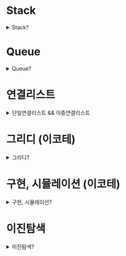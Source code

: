 # Stack
<details> <summary>Stack?</summary>
    
- 스택은 후입선출(Last In First Out LIFO) 원칙을 따른다.
- 마지막에 추가된 요소가 가장 먼저 제거되는 요소의 집합
- 스택에서의 연산은 요소를 스택에 추가하는 푸시와 스택의 맨위 요소를 제거하는 팝

```swift
struct Stack<T> {
    private var array: [T] = []
    
    
    mutating func push(_ element: T) {
        array.append(element)
    }
    
    mutating func pop() {
        array.popLast()
    }
}

var stack = Stack<Int>()

stack.push(123)
stack.push(23)
stack.pop()

print(stack)
```
</details>

# Queue
<details> <summary>Queue?</summary>
    
- Queue는 선입선출(FIFO)
- 가장 먼저 추가된 요소가 가장 먼저 제거된다.
- 후방에 요소를 추가하는 인큐
- 전방에 요소를 제거하는 디큐

```swift
struct Queue<T> {
    
    private var array: [T] = []
    
    
    mutating func enqueue(_ element: T) {
        array.append(element)
    }
    
    mutating func dequeue() -> T? {
        if array.isEmpty {
            return nil
        }
        
        return array.removeFirst()
    }
}

var queue = Queue<String>

queue.enqueue("gd")
queue.enqueue("gdd")
queue.enqueue("gddd")

queue.dequeue()

print(queue)

```
</details>

# 연결리스트
<details> <summary>단일연결리스트 && 이중연결리스트</summary>

# 연결리스트

- 연결 리스트는 노드의 시퀸스로  구성된 데이터 구조
- 각 노드는 값을 포함하고, 리스트의 다음 노드에 대한 참조를 포함
- 연결리스트는 배열과 다르게 고정 크기가 없으며, 동적으로 늘거나 줄어들 수 있다.
- 리스트의 첫번째 노드는 헤드라고 한다. 마지막 노드는 테일이라고 함 테일 노드는 nil을 가르켜 끝을 나타낸다.
- 특정 요소 접근 시 O(n) 시간 복잡도

연결리스트 유형

- 단일 연결 리스트: 이 유형에서는 각 노드가 리스트의 다음 노드에 대한 참조만 소유
- 이중 연결 리스트: 다음 노드와 이전 노드에 대한 각 참조를 가지고 있다
- 원형 연결 리스트: 테일 노드가 헤드 노드를 가르킨다 → 원형 구조

*배열은 원소에 접근하는 것은 빠르지만 중간 삽입/삭제가 느리다. (인덱스로 접근)*

- index만 알고 있다면 O(1)의 시간복잡도로 원소에 접근
- "연속적으로 저장된다"는 개념때문에 1~n-1번째 원소를 삭제할 때 연산의 오버헤드가 발생한다는 단점
- 계속 당겨와야하기 때문이다. 삭제한 자리를 채우기 위해
- 배열은 고정 크기를 지정해야 한다. 동적 크기 확장 시 추가 메모리

*링크드 리스트는 중간 삽입/삭제가 빠르지만 원소의 탐색이 느립니다 (다음 노드의 위치를 가지고 있기 때문에 연속적으로 저장할 필요 X)*

- 링크드 리스트는 현재 노드가 다음 노드의 주소를 가지고 있다는 점
- 다음 노드의 위치를 가지고 있기 때문에 연속적으로 저장할 필요가 없다.
- 따라서 중간 삽입, 삭제를 해도 연산의 오버헤드가 발생하지 않아 O(1)의 시간복잡도 → 포인터만 변경하면 되므로 O(1)
- 하지만 index로 원소의 접근이 불가능하여 원소를 찾는데 O(n)의 시간 복잡도가 발생 (양방향 리스트도 배열보단 느림)
- 동적 크기 할당 → 메모리가 허용하는 한 계속 확장 가능

동작     | 배열    | 링크드 리스트
접근     | O(1)    | O(n)
검색     | O(n)    | O(n)
삽입     | O(n)    | O(1)
삭제     | O(n)    | O(1)

**사용 상황별 비교**

배열이 유리한 경우:

1. 빈번한 조회 작업
2. 데이터 크기가 고정적
3. 순차적 접근이 많은 경우

링크드 리스트가 유리한 경우:

1. 빈번한 삽입/삭제 작업
2. 데이터 크기가 가변적
3. 메모리 공간이 흩어져 있어도 괜찮은 경우

## 단일 연결 리스트

### 노드 만들기

```swift
final class Node<T> {
    // value는 내 데이터를 저장
    var value: T
    // next는 내 다음 데이터의 주소값을
    var next: Node?
    
    init(value: T) {
        self.value = value
    }
}
```

### **append(data:)**

```swift
    func append(value: T?) {
        if head == nil {
            head = Node(value: value)
        }
        
        var node = head
        
        // append의 경우, 연결리스트의 가장 마지막 노드를 찾아내어 그 뒤에 추가해주면 되는데,
        // 노드의 가장 마지막을 찾아내는 방법은 head 노드부터 순회하며, node.next가 nil인 경우를 찾으면 됨
        while node?.next != nil {
            node = node?.next
        }
        
        node?.next = Node(value: value)
    }
```

- **연결 리스트 맨 마지막에 노드 추가**
- 노드의 가장 마지막을 찾아내는 방법은 **head 노드부터 순회**하며, **node.next가 nil인 경우**를 찾으면 됨

### **insert(data:at:)**

- **연결 리스트 중간에 노드 추가하기**

```swift
    func insert(value: T?, index: Int) {
        //head가 없는 경우 Node를 생성 후 head로 지정한다
        if head == nil {
            head = Node(data: value)
            return
        }
        
        var node = head
        // index만큼 반복하면서 head부터 계속 node를 next로 지정
        for _ in 0..<(index - 1) {
            if node?.next == nil {
                break
            }
            node = node?.next
        }
        
        let nextnode = node?.next
        // 인덱스만큼 돌려서 나온 node의 next에 insert
        node?.next = Node(data: data)
        // nextnode로 미리 저장해뒀던 (전에 연결되어있던 node) node를 next 노드의 next로 연결
        node?.next?.next = nextNode
    }
}
```

### **removeLast**

- **연결 리스트 맨 마지막 노드 삭제하기**
- delete할 노드의 **바로 이전 노드의 next를 nil로 설정하면 연결이 끊기면서 delete할 노드가 사라짐**

```swift
    // 맨 마지막 노드 제거
    func removeLast() {
        if head == nil { return }
        
        if head?.next == nil {
            head = nil
            return
        }
        
        var node = head
        // next의 next가 nil이 아닐때
        while node?.next?.next != nil {
            node = node?.next
        }
        
        //next의 next가 nil이면 맨 마지막 친구다.
        // 어차피 맨 마지막 노드의 next는 nil일테니
        node?.next = node?.next?.next
    }
```

- **노드가 가르키는 다음 노드의 next가 nil이라면 마지막 친구**

### **remove(at:)**

```swift
    func remove(index: Int) {
        if head == nil {
            return
        }
        
        if head?.next == nil || index == 0 {
            head = head?.next
        }
        
        var node = head
        // delete할 노드의 바로 이전 노드의 next를 delete 할 노드의 next로 바꿔준다.
        for _ in 0..<(index - 1) {
            // 마지막 노드일 때
            if node?.next?.next == nil { break }
            node = node?.next
        }
        
        // delete할 노드의 바로 이전 노드의 next를 delete 할 노드의 next로 바꿔준다.
        node?.next = node?.next?.next
    }
}
```

- delete할 노드의 바로 이전 노드의 next를 delete 할 노드의 next로 바꿔준다. ← 강조

## 양방향 연결 리스트

- 양뱡향 연결 리스트를 사용하는 이유?
    - 마지막에서 역행하여 탐색할 수 있기 때문
    - 얘를 들어 길이가 10인 링크드 리스트에서 7번째 노드를 가야 한다면
    - 기존 단방향 링크드 리스트는 → 7번 이동
    - 양뱡향 리스트는 마지막부터 3번만 이동
    - 3, 1, 5번째 노드를 차례대로 탐색 → 첫 번째 3번을 탐색하고 커서를 3번으로 설정
        - 만약 단방향이였다면 다시 1번째로 이동
        - 그러나 양뱡향이기 때문에 3에서 뒤로 2번 이동
        - 그 다음 다시 5번째로 이동
        - 이전 노드를 알 수 있는 것만으로도 마지막 노드를 참조하는 것은 O(n)에서 O(1)

- **가장 첫 노드**를 가리키는 **head**와, **가장 마지막 노드**를 가리키는 **tail**을 두고, 내 **이전 노드**와, 내 **다음 노드** 두 노드를 **모두** **연결**

```swift
// 단방향과 똑같으나, 내 이전 노드를 알아야 하니, prev라는 놈이 추가
final class Node<T> {
    // prev란 내 이전 노드의 주소값
    var prev: Node?
    // data는 내 데이터를 저장
    var value: T
    // next는 내 다음 노드의 주소값
    var next: Node?
    
    init(prev: Node? = nil, value: T, next: Node? = nil) {
        self.prev = prev
        self.value = value
        self.next = next
    }
}

final class DoublyLinkedList<T: Equatable> {
    private var head: Node?
    private var tail: Node?
    private var size = 0 // 링크드 리스트의 크기
```

### **append(data:)**

- **연결 리스트 맨 마지막에 노드 추가하기**

```swift
    func append(_ value: T) {
        
        //연결 리스트가 빈 경우, Node를 생성 후 head, tail로 지정한다
        if head == nil || tail == nil {
            head = Node(value: value)
            tail = head
            return
        }
        
        let newNode = Node(value: value)
        // 현재 tail의 next에다가 newNode를 연결
        tail?.next = newNode
        // newNode의 prev를 현재 tail로 연결
        newNode.prev = tail
        // tail은 늘 마지막 노드를 가리켜야 하니, tail을 newNode로
        tail = newNode
        
        size += 1
    }
```

1. 현재 tail의 next에다가 newNode를 연결 (가장 뒤에 연결할거기 떄문)
2. newNode의 prev를 현재 tail로 연결 ( tail의 뒤에 연결 될 거기 때문에 newNode의 prev는 현재 tail)
3.  tail은 늘 마지막 노드를 가리켜야 하니, tail을 newNode로
4. size를 1 더한다.

### **insert**

- 인자로 받는 index가 head와 가까우면 head부터 next를 이용해 탐색
- tail과 가까우면 tail부터 prev를 이용해 탐색

```swift
    func insert(_ value: T, index: Int) {
        //연결 리스트가 빈 경우, Node를 생성 후 head, tail로 지정한다
        if head == nil || tail == nil {
            head = Node(value: value)
            tail = head
            return
        }
        
        if index == 0 {
            let newNode = Node(value: value)
            // newNode가 헤드가 되야 하기 때문에 newNode의 next는 한칸 앞으로간 현재 헤드
            newNode.next = head
            // 한칸 앞으로 간 헤드의 뒷방향은 newNode
            head?.prev = newNode
            // 헤드는 newNode가 된다.
            head = newNode
            
            size += 1
            return
        } else if index >= size {
            let newNode = Node(value: value)
            
            // newNode가 tail이 되어야 하기 때문에 newNode의 prev는 한칸 뒤로간 현재 tail
            newNode.prev = tail
            // 한칸 뒤로 밀려난 tail의 next는 tail이 될 newNode
            tail?.next = newNode
            // tail은 newNode
            tail = newNode
            
            size += 1
            return
        } else {
            let half = (size / 2)
            let isForward = (index <= half)
            
            var node: Node?
            
            if isForward {
                node = head
                for _ in 0..<index {
                    // 헤드의 next부터 시작
                    guard let next = node?.next else { return break }
                    node = next
                }
            } else {
                node = tail
                for _ in 0..<(size - index) {
                    guard let prev = node?.prev else { return break }
                    node = prev
                }
                
                // 노드의 다음 노드의 이전 노드는 새로운 노드
                let newNode = Node(value: vale)
                node?.next?.prev = newNode
                // 삽입할 노드의 이전 방향은 노드
                newNode.prev = node
                // 노드의 다음은 새로운 노드
                node?.next = newNode
                
                size += 1
                return
            }
            
        }
    }
```

- if index == 0  → 헤드에 바로 넣으면 된다.
- else if index >= size → tail에 바로 넣으면 된다.
- 둘다 아니라면?
    - size를 반으로 나눈 뒤 index 보다 size를 반으로 나눈 값이 같거나 더 클 경우 → 뒤부터
    - 반대라면 앞부터 순회한다.

### 중간 삽입 시 코드 이해하기

```swift

                let newNode = Node(value: vale)
                // 노드의 다음 노드의 이전 노드는 새로운 노드
                node?.next?.prev = newNode
                // 삽입할 노드의 이전 방향은 노드
                newNode.prev = node
                // 노드의 다음은 새로운 노드
                node?.next = newNode
```

A <-> B <-> C <-> D

- 현재 `node`는 B를 가리킨다
1. node?.next?.prev = newNode

```swift
// B의 다음 노드(C)의 prev를 X로 변경
A <-> B <-> C <-> D
        ↑    ↑
       node  node.next
             prev = X
```

2 . newNode.prev = node

```swift
// X의 prev를 B로 설정
A <-> B <-> C <-> D
        ↑    
       node  
        ↑    
        X
```

1. node?.next = newNode

```swift
// B의 next를 X로 설정
A <-> B <-> X <-> C <-> D

// 최종 상태
A <-> B <-> X <-> C <-> D
```

### removeAll()

```swift
    func removeAll() {
        head = nil
        tail = nil
    }
```

- head와 tail을 nil로 변경하면 모든 노드가 알아서 제거

### remove

```swift
    func remove(index: Int) {
        guard size != 0 else { return }
        
        if index == 0 {
            head = head?.next
            head?.prev = nil
            
            size -= 1
            
            if size == 0 {
                head = nil
                tail = nil
            }
        } else if index >= size {
            tail = tail?.prev
            tail?.next = nil
            
            size -= 1
            
            if size == 0 {
                head = nil
                tail = nil
            }
        } else {
            let half = size / 2
            let isForward = (index <= half)
            
            var node: Node?
            if isForward {
                node = head
                for _ in 0..<index {
                    guard let next = node?.next else { break }
                    node = next
                }
            } else {
                node = tail
                for _ in 0..<(size-index-1) {
                    guard let prev = node?.prev else { break }
                    node = prev
                }
            }
            
            // 현재 노드의 뒤에 존재하는 노드의 넥스트는 제거할 노드의 다음 노드
            node?.prev?.next = node?.next
            // 현재 노드의 다음 노드의 이전은 현재 노드의 이전
            node?.next?.prev = node?.prev
            
            size -= 1
        }
        
        if isEmpty {
            head = nil
            tail = nil
        }
    }
```

- insert와 거의 동일
- 중간 노드 일 시 중간 노드를 찾아낸 후
- 노드의 뒤에 존재하는 노드의 넥스트를 현재 노드의 넥스트로 설정
- 현재 노드의 다음 노드의 이전은 현재 노드의 이전으로 설정

</details>

# 그리디 (이코테)
<details> <summary>그리디?</summary>
그리디 알고리즘

- 그리디 (탐욕범)은 현재 상황에서 지금 당장 좋은 것만 고르는 방법과 의미
- 일반적으로 그리디가 출제가 되면 최소한의 아이디어를 떠올려야 한다
- 그러기 위해선 정당성 분석이 중요하다
    - 단순히 가장 좋아 보이는 것을 반복적으로 선택해도 최적의 해를 구할 수 있는지 검토

1. 루트 노드부터 시작하여 거쳐 가는 노드 값의 합을 최대로 만들고 싶다

<img width="1124" alt="스크린샷 2024-12-19 오후 9 39 18" src="https://github.com/user-attachments/assets/2197b87c-6bd3-431b-bc57-9679d4353033" />

- 최적의 해란? ⇒  노드 값의 합이 가장 큰 해

1. 루트 노드부터 시작하여 거쳐 가는 노드 값의 합을 최대로 만들고 싶다

<img width="1068" alt="스크린샷 2024-12-19 오후 9 38 32" src="https://github.com/user-attachments/assets/6d6622cc-e31a-4c00-8e05-29a7e715bdce" />

- 단순히 매 상황에서 가장 큰 값만 고른다면? ⇒ 5 → 10 → 4
- 다만 이 경우에는 19의 합을 구할 순 있지만 최적의 해인 21보다는 낮은 값
- 단순히 매 상황에서 가장 큰 값만 구하는 방식
- 일반적인 상황에서 그리디는 최적의 해를 보장할 수 없을 때가 많다
- 하지만 코테 그리디 대부분은 **탐욕법으로 얻은 해가 최적의 해가 되는 상황**에서, 이를 추론할 수 있어야 풀리도록 출제

### 거스름돈 문제

```swift
var money = 1000 - Int(readLine()!)!
let array = [500, 100, 50, 10, 5, 1]
var result = 0

for coin in array {
    if coin <= money {
    result += money / coin
    money = money % coin
    }
}
```

- 가장 큰 화폐 단위부터 돈을 거슬러 주는 것이 최적의 해를 보장하는 이유?
    - 가지고 있는 동전 중에서 큰 단위가 항상 작은 단위의 배수이므로 작은 단위의 동전들을 종합해 다른 해가 나올 수 없기 때문
- 만약 800원 → 화폐 단위가 500원, 400원, 100원이라면 어떻게 될까?
    - 사실 최적의 해는 400원이 2개
    - 그러나 400은 500의 배수가 아니기 때문
- 그리디에서는 문제 풀이를 위한 최소한의 아이디어를 떠올리고 이것이 정당한지 검토해야 한다.

### 1이 될 때까지

- 어떠한 수 N이 1이 될 때까지 다음의 두 과정 중 하나를 반복적으로 선택하여 수행
- 단, 두번째 연산은 N이 K로 나누어 떨어질 떄만 선택
    1. N에서 1을 뺀다
    2. N을 K로 나눈다.
- 예를 들어 N이 17, K가 4라고 가정, 이때 1번의 과정을 한번 수행하면 N은 16이 된다. 이후에 2번의 과정을 두 번 수행하면 N은 1이 된다.
- N과 K가 주어질 때 N이 1이 될 때까지 1번 혹은 2번의 과정을 수행해야 하는 최소 횟수를 구하는 프로그램을 작성

### 문제 해결 아이디어

- 주어진 N에 대하여 최대한 많이 나누기를 수행하면 된다.
    - 하나의 변수에 N을 저장하고 매번 어떤 값으로 나누고 아니라면 1를 뺀다
- N의 값을 줄일 때 2 이상의 수로 나누는 작업이 1을 빼는 작업보다 수를 훨씬 많이 줄일 수 있다

<img width="1172" alt="스크린샷 2024-12-19 오후 10 20 09" src="https://github.com/user-attachments/assets/2b557874-e2e8-4d21-80c2-2455dbcac2f2" />

- 가능하면 최대한 많이 나누는 작업이 최적의 해를 항상 보장?
- N이 아무리 큰수여도, K로 계속 나눈다면 기하급수적으로 빠르게 줄일 수 있다.
- 다시 말해 K가2 이상이기만 하면 1을 빼는거보다 항상 빠르게 줄일 수 있다.
    - 또한 N은 항상 1에 도달하게 됨
    - 애초에 N이 양의 정수라는 가정 하에 그냥 1씩 뺀다면 언젠가 1로 바뀐다.

</details>
 
# 구현, 시뮬레이션 (이코테)
<details> <summary>구현, 시뮬레이션?</summary>

### 구현 예시

- 알고리즘이 간단한데, 코드 양이 많아지는 문제
- 실수 연산을 다루고, 특정 소수점 자리까지 출력해야 하는 문제
- 문자열을 특정 기준에 따라 끊어 처리해야 하는 문제
- 적절한 라이브러리를 찾아 해결해야 하는 문제

### 행렬

<img width="483" alt="스크린샷 2024-12-28 오후 5 37 08" src="https://github.com/user-attachments/assets/a9e43886-5261-4f3f-b02c-0a757b95a1b4" />

- 알고리즘 문제에서의 2차원 공간은 행렬(Matrix)의 의미로 사용
- 프로그래밍 언어에서는 2차원 배열이라고 부른다
- 시뮬레이션 및 완전 탐색에서는 2차원 공간에서의 방향 벡터가 자주 활용

```swift
// 현재 위치
var x = 2
var y = 2

// 4방향 이동 (북, 남, 동, 서)
let dx4 = [0, 0, -1, 1]  // x축 이동
let dy4 = [-1, 1, 0, 0]  // y축 이동

// 8방향 이동 (상, 하, 좌, 우, 좌상, 좌하, 우상, 우하)
let dx8 = [0, 0, -1, 1, -1, -1, 1, 1]
let dy8 = [-1, 1, 0, 0, -1, 1, -1, 1]

// 4방향 이동 예시
for i in 0..<4 {
    let nx = x + dx4[i]  // 다음 x 좌표
    let ny = y + dy4[i]  // 다음 y 좌표
    print("이동 후 위치: (\(nx), \(ny))")
}

// 이동 후 위치: (2, 1)  // 상
// 이동 후 위치: (2, 3)  // 하
// 이동 후 위치: (1, 2)  // 좌
// 이동 후 위치: (3, 2)  // 우
```

1. i = 0일 때:
    - dx4[0] = 0, dy4[0] = -1
    - nx = 2 + 0 = 2
    - ny = 2 + (-1) = 1
    - 결과: (2, 1) -> 위로 한 칸 이동
2. i = 1일 때:
    - dx4[1] = 0, dy4[1] = 1
    - nx = 2 + 0 = 2
    - ny = 2 + 1 = 3
    - 결과: (2, 3) -> 아래로 한 칸 이동
3. i = 2일 때:
    - dx4[2] = -1, dy4[2] = 0
    - nx = 2 + (-1) = 1
    - ny = 2 + 0 = 2
    - 결과: (1, 2) -> 왼쪽으로 한 칸 이동
4. i = 3일 때:
    - dx4[3] = 1, dy4[3] = 0
    - nx = 2 + 1 = 3
    - ny = 2 + 0 = 2
    - 결과: (3, 2) -> 오른쪽으로 한 칸 이동

### 상하좌우

```swift
import Foundation

let n = 5
let plans = ["R","R","R","U","D","D"]

// 현재 위치를 가르킴
var x = 1
var y = 1

var nx = 1
var ny = 1

// L, R, U, D에 따른 이동
let dx = [0, 0, -1, 1]
let dy = [-1, 1, 0, 0]

// 움직일 타입
let moveTypes = ["L", "R", "U", "D"]

// 이동 계획을 하나 씩 확인 하기
for plan in plans {
    // 이동 후 좌표 구하기
    for i in 0..<moveTypes.count {
        if String(plan) == moveTypes[i] {
            nx = x + dx[i]
            ny = y + dy[i]
        }
        
        if nx < 1 || ny < 1 || nx > n || ny > n {
            continue
        }
        
        x = nx
        y = ny
    }
}

print(x, y)

(1,1) (1,2) (1,3) (1,4) (1,5)
(2,1) (2,2) (2,3) (2,4) (2,5)
(3,1) (3,2) (3,3) (3,4) (3,5)
(4,1) (4,2) (4,3) (4,4) (4,5)
(5,1) (5,2) (5,3) (5,4) (5,5)

// nx > n || ny > n을 비교하는 이유는:
// 현재 위치에서 dx, dy를 더했을 때 좌표가 격자의 최대 범위(n)를 넘어가면 안되기 때문입니다
// 예를 들어 (5,5) 위치에서 오른쪽으로 이동하려고 하면 (6,5)가 되는데, 이는 5x5 격자를 벗어나는 잘못된 위치입니다
// 이런 잘못된 좌표로의 이동을 막기 위해 nx > n || ny > n 조건으로 체크합니다
```

### 시각

```swift
let n = 5
let k = 3

var result = 0

(0...n).forEach { hour in
    (0...59).forEach { m in
        (0...59).forEach { s in
            if hour / 10 == 3 || hour % 10 == 3 || m / 10 == 3 || m % 10 == 3 || s / 10 == 3 || s % 10 == 3 {
                result += 1
            }
        }
    }
}

print(result)
```

- hour / 10 == 3, m / 10 == 3과 s / 10 == 3은 십의 자리에 3이 있는지를 확인하는 조건입니다.
    - 예를 들어 시간이 12:35:47이라고 할 때:
    - 분(m)이 35인 경우:
        - m / 10 = 3 (35를 10으로 나누면 3)
        - m % 10 = 5 (35를 10으로 나눈 나머지는 5)
    - 초(s)가 47인 경우:
        - s / 10 = 4 (47을 10으로 나누면 4)
        - s % 10 = 7 (47을 10으로 나눈 나머지는 7)
    - 따라서:
        - m / 10 == 3: 분의 십의 자리가 3인지 체크 (30~39분)
        - m % 10 == 3: 분의 일의 자리가 3인지 체크 (03, 13, 23, 33, 43, 53분)
        - s / 10 == 3: 초의 십의 자리가 3인지 체크 (30~39초)
        - s % 10 == 3: 초의 일의 자리가 3인지 체크 (03, 13, 23, 33, 43, 53초)

왕실의 나이트

```swift
// 현재 나이트의 위치 입력받기
if let inputData = readLine() {
    let row = Int(String(inputData[inputData.index(inputData.startIndex, offsetBy: 1)]))!
    let column = Int(inputData[inputData.startIndex].asciiValue! - Character("a").asciiValue! + 1)
    
    // 나이트가 이동할 수 있는 8가지 방향 정의
    let steps = [(-2, -1), (-1, -2), (1, -2), (2, -1), (2, 1), (1, 2), (-1, 2), (-2, 1)]
    
    // 8가지 방향에 대하여 각 위치로 이동이 가능한지 확인
    var result = 0
    
    for step in steps {
        // 이동하고자 하는 위치 확인
        let nextRow = row + step.0
        let nextColumn = column + step.1
        
        // 해당 위치로 이동이 가능하다면 카운트 증가
        if nextRow >= 1 && nextRow <= 8 && nextColumn >= 1 && nextColumn <= 8 {
            result += 1
        }
    }
    
    print(result)
}
```

</details>

# 이진탐색
<details> <summary>이진탐색?</summary>

### 이진 탐색

```swift
let numbers = [11, 59, 3, 2, 53, 17, 31, 7, 19, 67, 47, 13, 37, 61, 29, 43, 5, 41, 23]

numbers.indexOf(43)  // returns 15

// indexOf를 실제로 구현 했을 때
func linearSearch<T: Equatable>(_ a: [T], _ key: T) -> Int? {
    for i in 0 ..< a.count {
        if a[i] == key {
            return i
        }
    }
    return nil
}
```

- 배열에 숫자가 있고 배열에 특정 숫자가 있는지와 인덱스 위치를 확인하려한다고 가정 했을 때 swift에서는 IndexOf를 활용하면 된다.
- 내장된indexOf() 함수는 [선형 검색(linear search)](https://github.com/kodecocodes/swift-algorithm-club/tree/master/Linear%20Search)을 수행합니다.
- linearSearch는 찾고자 하는 요소를 찾을 때까지, 처음부터 배열 전체를 반복한다. 최악의 경우 배열 내에 값은 없고 모든 작업은 수행되지 않음
- 선형 검색 알고리즘은 배열의 값 절반을 조사 → 느리다

### *바이너리 검색(binary search)*

- 값을 찾을때까지 배열을 반으로 나누는 *바이너리 검색을 통해  속도를 높일 수 있다.*
- n크기의 배열에 대해, 성능이 선형(linear) 검색처럼O(n)이 아니라O(log n)
- 이진 검색을 사용할때 단점 → **무조건 정렬이 되어 있어야 한다.**

### 이진 검색 동작 방법

- 배열의 절반을 나누고 찾고자 하는 것이 검색(search) 키 왼쪽에 있는지 오른쪽에 있는지 확인
- **검색 키의 절반을 어떻게 결정 →  배열을 먼저 정렬했으므로 간단하게 `<`나 `>`로 비교**
- 검색 키가 왼쪽 절반에 있다면, 그쪽을 반복해서 처리 왼쪽 절반을 두개로 나누고 검색키가 어디에 있는지 확인 (오른쪽 절반에 있을때에도 마찬가지)
- 검색 키가 발견될때까지 반복  배열을 더 이상 나눌수 없을때, 유감스럽지만 배열내에 검색키가 없다는 결론을 내려야 한다.

```swift
let numbers = [2, 3, 5, 7, 11, 13, 17, 19, 23, 29, 31, 37, 41, 43, 47, 53, 59, 61, 67]

//numbers.indexOf(37)  // returns 15

func binarySearch<T: Comparable>(_ a: [T], key: T, range: Range<Int>) -> Int? {
    if range.lowerBound >= range.upperBound {
        // If we get here, then the search key is not present in the array.
        return nil

    } else {
        // Calculate where to split the array.
        let midIndex = range.lowerBound + (range.upperBound - range.lowerBound) / 2
        
        print("midIndex \(midIndex)")

        // Is the search key in the left half?
        if a[midIndex] > key {
            return binarySearch(a, key: key, range: range.lowerBound ..< midIndex)

        // Is the search key in the right half?
        } else if a[midIndex] < key {
            return binarySearch(a, key: key, range: midIndex + 1 ..< range.upperBound)

        // If we get here, then we've found the search key!
        } else {
            return midIndex
        }
    }
}

print(binarySearch(numbers, key: 43, range: 0 ..< numbers.count))  // gives 13
```

- 처음에는 lowerBound = 0과 upperBound = 19 범위.
- 이러한 값들을 채우면,midIndex는 0 + (19 - 0)/2 = 19/2 = 9
- 실제로9.5이지만 정수를 사용하기에 반올림

```swift
[ 2, 3, 5, 7, 11, 13, 17, 19, 23, 29, 31, 37, 41, 43, 47, 53, 59, 61, 67 ]
                                  *
                                  
if a[midIndex] > key {
    // use left half
    return binarySearch(a, key: key, range: range.lowerBound ..< midIndex)
} else if a[midIndex] < key {
    // use right half
    return binarySearch(a, key: key, range: midIndex + 1 ..< range.upperBound)
} else {
    return midIndex
}
```

- a[midIndex] = 29 검색 키(43)보다 작기 때문에, 검색키가 배열의 왼쪽 절반에 없다는 결론을 내릴수 있다. 따라서 검색키는 오른쪽 절반 어디에 있어야 함
- a[midIndex] > key  → range.lowerBound ..< midIndex(0..<9)까지 다시 재귀적으로 실행
- a[midIndex] < key → midIndex = 10 + (19 - 10)/2 = 14

[https://github.com/kodecocodes/swift-algorithm-club/tree/master/Binary Search](https://github.com/kodecocodes/swift-algorithm-club/tree/master/Binary%20Search)

### 재귀 말고 반복문으로 쉽게 표현

```swift

// 반복문으로 구현하기
func binarySearch(_ array: [Int], num: Int) -> Bool {
    var start = 0
    var end = (array.count - 1)
    
    while start <= end {
        let mid = (start + end) / 2
        
        if array[mid] == num { return true }
        if array[mid] > num {
            end = mid - 1
        } else {
            start = mid + 1
        }
    }
    return false
}

```

- 처음에 mid로 반을 쪼갠다 → (0 + 9) / 2 = 5
- array[mid] > num → end = 4
    - 다시 mid로 쪼갠다 → (0+4) / 2 = 2
- array[mid] < num → Start = 6
    - 다시 mid로 쪼갠다 → (6+9) / 2 = 8

### 백준 수찾기 (이진탐색)

```swift
import Foundation

let N = Int(readLine()!)!
var nArray = readLine()!.split(separator: " ").map { Int($0)! }
let M = Int(readLine()!)!
var mArray = readLine()!.split(separator: " ").map { Int($0)! }

nArray.sort()

for m in 0..<M {
    print(binarySearch(nArray, mArray[m]))
}

func binarySearch(_ array: [Int], _ key: Int) -> Int {
    var start = 0
    var end = array.count - 1
    
    while start <= end {
        let mid = (start + end) / 2
        
        if nArray[mid] == key {
            return 1
        } else if nArray[mid] > key {
            end = mid - 1
        } else {
            start = mid + 1
        }
    }
    
    return 0
}

// 5
// 4 1 5 2 3
// 정렬 후
// 1, 2, 3, 4, 5
// 5
// 1 3 5 7 9

// 첫째 줄에 자연수 N(1 ≤ N ≤ 100,000)이 주어진다. 다음 줄에는 N개의 정수 A[1], A[2], …, A[N]이 주어진다. 다음 줄에는 M(1 ≤ M ≤ 100,000)이 주어진다. 다음 줄에는 M개의 수들이 주어지는데, 이 수들이 A안에 존재하는지 알아내면 된다

// N을 정렬하고 해당 배열을 이분 탐색 해야 함
// nArray.sort()로 정렬
// for m in 0..<M { -> M 만큼(M어레이의 카운트) 반복문을 돌면서 mArray[i] 를 키로 지정
// 이분 탐색의 시작은 0, end는 nArray의 길이 - 1 (그냥 N을 써도 됨)
// mid는 (0+4) / 2 = 2

// while 문 시작
// if nArray[mid](2) == key와 같다면 1을 방출 (nArray[2] = 3, key = 1)
//  else if nArray[2](3) > key(1) 라면 -> end(4) = mid(2) - 1 == 1
//  let mid = (start + end) / 2 -> mid는 (0+1) / 2 == 1

// while 문 시작
// if nArray[mid](1) == key ==> nArray[mid](1)는 2, key는 1
//  else if nArray[mid](1)(값: 2) > key(값: 1) { ==> end(1) = mid(1) - 1 == 0
// let mid = (start + end) / 2 -> mid는 (0+0) / 2 == 0

// while 문 시작
// if nArray[mid](0) == key ==> nArray[mid](0)는 1, key는 1
// return 1이 된다.
```
### 숫자 카드 2

```swift
 다음과 같이 구현 시 시간 초과
for i in 0..<M {
    result.append(binarySearch(mArray[i]))
}

func binarySearch(_ key: Int) -> Int {
    var start = 0
    var end = nArray.count - 1
    var sum = 0
    
    while start <= end {
        let mid = (start + end) / 2
        
        if nArray[mid] == key {
            sum += 1
            
            
            
        } else if nArray[mid] < key {
            start = mid + 1
        } else {
            end = mid - 1
        }
    }
    
    return sum
}

print(result.map{String($0)}.joined(separator: " "))
```

- 위와같이 첫번째 풀이로 풀이 시 시간초과가 발생
- 그 이유는 만약 n이 50만이고, 모든 값이 1이라고 하고  m도 최댓값을 가지고 전부 1을 찾는다고 가정
- 중앙으로 부터 25만번을 좌우로 각각 움직입니다. 매번 찾고나서 m번이 매번 50번씩 움직여야 하는데 그것이 너무 비효율적
- 특정 값이 나오는 시작점과 끝점을 구해서 빼면 일일이 움직이면서 확인하지 않고, 끝점 - 시작점을 통해서 몇개인지 알 수 있다.

```swift
// 상근이가 가지고 있는 숫자 카드의 개수
let N = Int(readLine()!)!
//  숫자 카드에 적혀있는 정수
var nValues = readLine()!.split(separator: " ")

let M = Int(readLine()!)!
// 상근이가 몇 개 가지고 있는 숫자 카드인지 구해야 할 M개의 정수
var mValues = readLine()!.split(separator: " ")

// 이진탐색 할 배열
let nArray = nValues.map { Int(String($0))! }.sorted()
// 키 값으로 쓸 배열
let mArray = mValues.map { Int(String($0))! }
var answer = ""

// 중복된 값들 중에 가장 앞에 있는 인덱스 (first)
func lowerBound(_ key: Int) -> Int {
    var start = 0
    var end = nArray.count - 1
    
    while start <= end {
        let mid = (start + end) / 2
        
        // nArray는 정렬한 상태이기 때문에 1,2,3,4,5 이런 형식으로 구성
        if nArray[mid] < key { // 중간값이 찾는 값보다 작으면
            start = mid + 1 // 시작점을 중간 다음으로
        } else { // 중간값이 찾는 값보다 크거나 같으면
            end = mid // 끝점을 중간으로
        }
    }
    
    return end // 찾는 값 이상이 처음 나타나는 위치! ex 1,2,2,3,4이면 index 1이 반환
}

// 중복된 값들 중에 가장 뒤에 있는 인덱스의 + 1 (last + 1)
func upperBound(_ key: Int) -> Int {
    var start = 0
    var end = nArray.count - 1
    
    while start <= end {
        let mid = (start + end) / 2
        
        if nArray[mid] <= key { // 중간값이 찾는 값보다 작거나 같으면
            start = mid + 1 // 시작점을 중간 다음으로
        } else { // 중간값이 찾는 값보다 크면
            end = mid
        }
    }
    
    return end // 찾는 값보다 큰 값이 처음 나타나는 위치 ! ex 1,2,2,3,4이면 index 4를 반환
}

mArray.forEach { num in
    answer += "\(upperBound(num) - lowerBound(num)) "
}

print(answer)
```

- 특정 숫자의 개수 = (초과하는 첫 위치) - (이상인 첫 위치)
- 예: [1, 2, 2, 2, 3]에서 2의 개수
    - upperBound(2) = 4 (3의 위치)
    - lowerBound(2) = 1 (첫 번째 2의 위치)
    - 4 - 1 = 3 (2의 개수)

```swift
이진 탐색에서 end = nArray.count - 1과 while start <= end를 
사용하면 시간 초과가 발생하는 이유는 경계 조건(boundary condition) 처리 때문
```

```swift
배열: [1, 2, 2, 2, 3]
찾으려는 값: 2

```

 `end = nArray.count - 1`과 `while start <= end` 사용 시

- start와 end가 같은 위치를 가리킬 때도 계속 반복
- mid 위치의 값이 찾는 값과 같을 때 end = mid로 설정하면
- 다음 반복에서도 같은 위치를 계속 검사하게 됨
- 무한 루프는 아니지만 불필요한 반복이 발생

`end = nArray.count`와 `while start < end` 사용 시

- start와 end 사이의 범위를 계속 줄여나감
- mid 위치의 값이 찾는 값과 같을 때 end = mid로 설정하면
- 다음 반복에서는 반드시 검사 범위가 줄어듦
- 불필요한 반복이 없음


</details>
